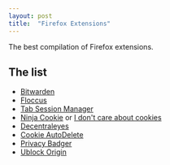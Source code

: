 ```yaml
---
layout: post
title:  "Firefox Extensions"
---
```


The best compilation of Firefox extensions.

## The list
* [Bitwarden](https://addons.mozilla.org/en-US/firefox/addon/bitwarden-password-manager)
* [Floccus](https://addons.mozilla.org/en-US/firefox/addon/floccus/)
* [Tab Session Manager](https://addons.mozilla.org/en-US/firefox/addon/tab-session-manager/)
* [Ninja Cookie](https://addons.mozilla.org/en-US/firefox/addon/ninja-cookie/) or [I don't care about cookies](https://addons.mozilla.org/en-US/firefox/addon/i-dont-care-about-cookies/)
* [Decentraleyes](https://addons.mozilla.org/en-US/firefox/addon/decentraleyes/)
* [Cookie AutoDelete](https://addons.mozilla.org/en-US/firefox/addon/cookie-autodelete/)
* [Privacy Badger](https://addons.mozilla.org/en-US/firefox/addon/privacy-badger17/)
* [Ublock Origin](https://addons.mozilla.org/en-US/firefox/addon/ublock-origin/)